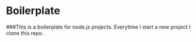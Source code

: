 # Boilerplate

###This is a boilerplate for node.js projects. Everytime I start a new project I clone this repo.
